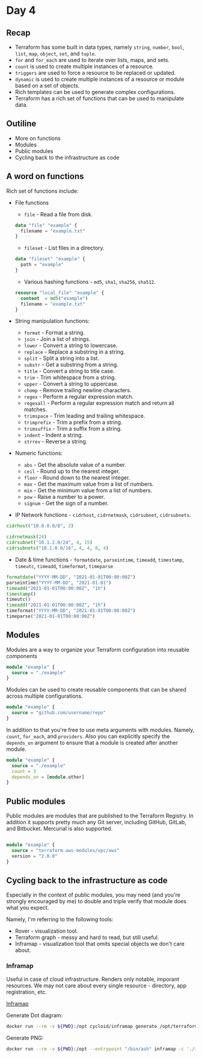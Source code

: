 # Day 4


## Recap

- Terraform has some built in data types, namely `string`, `number`, `bool`, `list`, `map`, `object`, `set`, and `tuple`.
- `for` and `for_each` are used to iterate over lists, maps, and sets.
- `count` is used to create multiple instances of a resource.
- `triggers` are used to force a resource to be replaced or updated.
- `dynamic` is used to create multiple instances of a resource or module based on a set of objects.
- Rich templates can be used to generate complex configurations.
- Terraform has a rich set of functions that can be used to manipulate data.


## Outiline

- More on functions
- Modules
- Public modules
- Cycling back to the infrastructure as code


## A word on functions

Rich set of functions include:

- File functions 
  - `file` - Read a file from disk.
  ```terraform
  data "file" "example" {
    filename = "example.txt"
  }
  ```

  - `fileset` - List files in a directory.
  ```terraform
  data "fileset" "example" {
    path = "example"
  }
  ```
  
  - Various hashing functions - `md5`, `sha1`, `sha256`, `sha512`.
  ```terraform
  resource "local_file" "example" {
    content  = md5("example")
    filename = "example.txt"
  }
  ```
- String manipulation functions:
  - `format` - Format a string.
  - `join` - Join a list of strings.
  - `lower` - Convert a string to lowercase.
  - `replace` - Replace a substring in a string.
  - `split` - Split a string into a list.
  - `substr` - Get a substring from a string.
  - `title` - Convert a string to title case.
  - `trim` - Trim whitespace from a string.
  - `upper` - Convert a string to uppercase.
  - `chomp` - Remove trailing newline characters.
  - `regex` - Perform a regular expression match.
  - `regexall` - Perform a regular expression match and return all matches.
  - `trimspace` - Trim leading and trailing whitespace.
  - `trimprefix` - Trim a prefix from a string.
  - `trimsuffix` - Trim a suffix from a string.
  - `indent` - Indent a string.
  - `strrev` - Reverse a string.
- Numeric functions:
  - `abs` - Get the absolute value of a number.
  - `ceil` - Round up to the nearest integer.
  - `floor` - Round down to the nearest integer.
  - `max` - Get the maximum value from a list of numbers.
  - `min` - Get the minimum value from a list of numbers.
  - `pow` - Raise a number to a power.
  - `signum` - Get the sign of a number.
- IP Network functions - `cidrhost`, `cidrnetmask`, `cidrsubnet`, `cidrsubnets`.

```terraform
cidrhost("10.0.0.0/8", 2)

cidrnetmask(24)
cidrsubnet("10.1.2.0/24", 4, 15)
cidrsubnets("10.1.0.0/16", 4, 4, 8, 4)
```

- Date & time functions - `formatdate`, `parseintime`, `timeadd`, `timestamp`, `timeutc`, `timeadd`, `timeformat`, `timeparse`

```terraform
formatdate("YYYY-MM-DD", "2021-01-01T00:00:00Z")
parseintime("YYYY-MM-DD", "2021-01-01")
timeadd("2021-01-01T00:00:00Z", "1h")
timestamp()
timeutc()
timeadd("2021-01-01T00:00:00Z", "1h")
timeformat("YYYY-MM-DD", "2021-01-01T00:00:00Z")
timeparse("2021-01-01T00:00:00Z")
```


## Modules

Modules are a way to organize your Terraform configuration into reusable components

```terraform
module "example" {
  source = "./example"
}
```

Modules can be used to create reusable components that can be shared across multiple configurations.

```terraform
module "example" {
  source = "github.com/username/repo"
}
```

In addition to that you're free to use meta arguments with modules. 
Namely, `count`, `for_each`, and `providers`.
Also you can explicitly specify the `depends_on` argument to ensure that a module is created after another module.

```terraform
module "example" {
  source = "./example"
  count = 3
  depends_on = [module.other]
}
```

## Public modules

Public modules are modules that are published to the Terraform Registry.
In addition it supports pretty much any Git server, including GitHub, GitLab, and Bitbucket.
Mercurial is also supported.

```terraform

module "example" {
  source = "terraform-aws-modules/vpc/aws"
  version = "2.0.0"
}
```

## Cycling back to the infrastructure as code

Especially in the context of public modules, you may need (and you're strongly encouraged by me) to double and triple verify that module does what you expect.

Namely, I'm referring to the following tools:

- Rover - visualization tool.
- Terraform graph - messy and hard to read, but still useful.
- Inframap - visualization tool that omits special objects we don't care about.

### Inframap 

Useful in case of cloud infrastructure.
Renders only notable, imporant resources.
We may not care about every single resource - directory, app registration, etc.

[Inframap](https://github.com/cycloidio/inframap)


Generate Dot diagram:
```bash
docker run --rm -v ${PWD}:/opt cycloid/inframap generate /opt/terraform.tfstate
```

Generate PNG:
```bash
docker run --rm -v ${PWD}:/opt --entrypoint "/bin/ash" inframap -c './inframap generate /opt/PATH_TO_HCL_STATE | dot -Tpng > /opt/graph.png'
```



